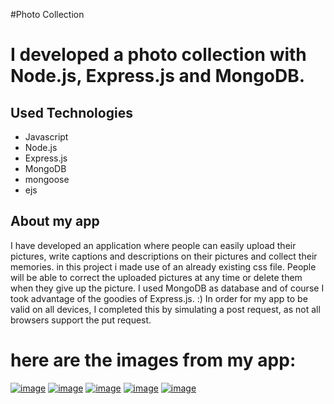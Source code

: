 #Photo Collection

# I developed a photo collection with Node.js, Express.js and MongoDB.


## Used Technologies
+ Javascript
+ Node.js
+ Express.js
+ MongoDB
+ mongoose
+ ejs


## About my app
I have developed an application where people can easily upload their pictures, write captions and descriptions on their pictures and collect their memories.
in this project i made use of an already existing css file.
People will be able to correct the uploaded pictures at any time or delete them when they give up the picture.
I used MongoDB as database and of course I took advantage of the goodies of Express.js. :)
In order for my app to be valid on all devices, I completed this by simulating a post request, as not all browsers support the put request.


# here are the images from my app:
[![image](https://r.resimlink.com/i8djuDPrsmKx.png)](https://resimlink.com/i8djuDPrsmKx)
[![image](https://r.resimlink.com/CUc4FJs1Id.png)](https://resimlink.com/CUc4FJs1Id)
[![image](https://r.resimlink.com/ah8CZwcV.png)](https://resimlink.com/ah8CZwcV)
[![image](https://r.resimlink.com/2vg8Rpo.png)](https://resimlink.com/2vg8Rpo)
[![image](https://r.resimlink.com/EdPgo.png)](https://resimlink.com/EdPgo)
